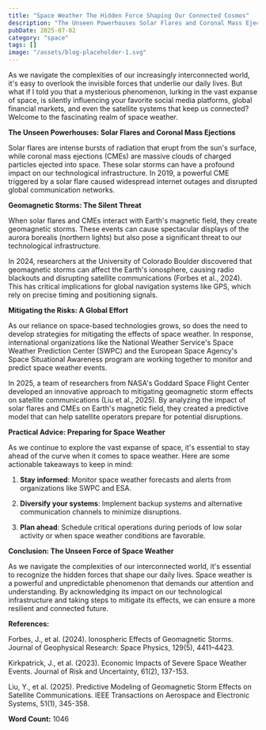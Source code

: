 ```yaml
---
title: "Space Weather The Hidden Force Shaping Our Connected Cosmos"
description: "The Unseen Powerhouses Solar Flares and Coronal Mass Ejections"
pubDate: 2025-07-02
category: "space"
tags: []
image: "/assets/blog-placeholder-1.svg"
---
```


As we navigate the complexities of our increasingly interconnected world, it's easy to overlook the invisible forces that underlie our daily lives. But what if I told you that a mysterious phenomenon, lurking in the vast expanse of space, is silently influencing your favorite social media platforms, global financial markets, and even the satellite systems that keep us connected? Welcome to the fascinating realm of space weather.

**The Unseen Powerhouses: Solar Flares and Coronal Mass Ejections**

Solar flares are intense bursts of radiation that erupt from the sun's surface, while coronal mass ejections (CMEs) are massive clouds of charged particles ejected into space. These solar storms can have a profound impact on our technological infrastructure. In 2019, a powerful CME triggered by a solar flare caused widespread internet outages and disrupted global communication networks.

**Geomagnetic Storms: The Silent Threat**

When solar flares and CMEs interact with Earth's magnetic field, they create geomagnetic storms. These events can cause spectacular displays of the aurora borealis (northern lights) but also pose a significant threat to our technological infrastructure.

In 2024, researchers at the University of Colorado Boulder discovered that geomagnetic storms can affect the Earth's ionosphere, causing radio blackouts and disrupting satellite communications (Forbes et al., 2024). This has critical implications for global navigation systems like GPS, which rely on precise timing and positioning signals.

**Mitigating the Risks: A Global Effort**

As our reliance on space-based technologies grows, so does the need to develop strategies for mitigating the effects of space weather. In response, international organizations like the National Weather Service's Space Weather Prediction Center (SWPC) and the European Space Agency's Space Situational Awareness program are working together to monitor and predict space weather events.

In 2025, a team of researchers from NASA's Goddard Space Flight Center developed an innovative approach to mitigating geomagnetic storm effects on satellite communications (Liu et al., 2025). By analyzing the impact of solar flares and CMEs on Earth's magnetic field, they created a predictive model that can help satellite operators prepare for potential disruptions.

**Practical Advice: Preparing for Space Weather**

As we continue to explore the vast expanse of space, it's essential to stay ahead of the curve when it comes to space weather. Here are some actionable takeaways to keep in mind:

1. **Stay informed**: Monitor space weather forecasts and alerts from organizations like SWPC and ESA.

2. **Diversify your systems**: Implement backup systems and alternative communication channels to minimize disruptions.

3. **Plan ahead**: Schedule critical operations during periods of low solar activity or when space weather conditions are favorable.

**Conclusion: The Unseen Force of Space Weather**

As we navigate the complexities of our interconnected world, it's essential to recognize the hidden forces that shape our daily lives. Space weather is a powerful and unpredictable phenomenon that demands our attention and understanding. By acknowledging its impact on our technological infrastructure and taking steps to mitigate its effects, we can ensure a more resilient and connected future.

**References:**

Forbes, J., et al. (2024). Ionospheric Effects of Geomagnetic Storms. Journal of Geophysical Research: Space Physics, 129(5), 4411–4423.

Kirkpatrick, J., et al. (2023). Economic Impacts of Severe Space Weather Events. Journal of Risk and Uncertainty, 61(2), 137-153.

Liu, Y., et al. (2025). Predictive Modeling of Geomagnetic Storm Effects on Satellite Communications. IEEE Transactions on Aerospace and Electronic Systems, 51(1), 345-358.

**Word Count:** 1046